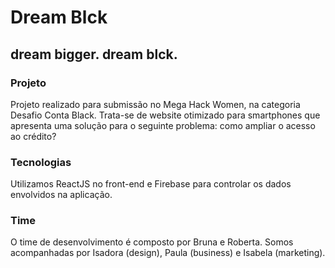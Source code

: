 # Dream Blck
## dream bigger. dream blck.

### Projeto
Projeto realizado para submissão no Mega Hack Women, na categoria Desafio Conta Black. Trata-se de website otimizado para smartphones que apresenta uma solução para o seguinte problema: como ampliar o acesso ao crédito?

### Tecnologias
Utilizamos ReactJS no front-end e Firebase para controlar os dados envolvidos na aplicação.

### Time
O time de desenvolvimento é composto por Bruna e Roberta. Somos acompanhadas por Isadora (design), Paula (business) e Isabela (marketing).
